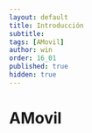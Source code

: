 ```yaml
---
layout: default
title: Introducción
subtitle: 
tags: [AMovil]
author: win
order: 16_01
published: true
hidden: true
---
```

<!-- ⚡⚡ COMENTAR ANTES DE PUBLICAR ⚡⚡ -->
<head><script src="//code.iconify.design/1/1.0.6/iconify.min.js"></script></head>

# AMovil

<!-- - ¿Que es la Historia Archivada?
- ¿Qué tipo de consultas se pueden hacer desde Historia Archivada?.
- Ventana Visor de Historia Archivada
- Ventana Detalle de Historia Archivada
- Eliminar un conjunto de registros archivados.

 Son los temas centrales que trata el presente Capítulo. -->

<a class="fab bg-blue cl-white"><span class="iconify" data-icon="mdi-plus"></span></a>